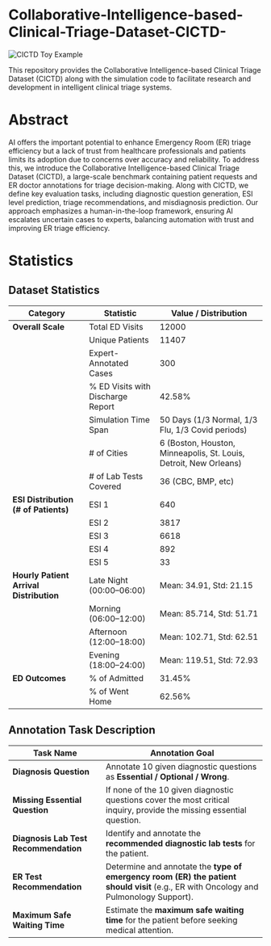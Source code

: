 # Collaborative-Intelligence-based-Clinical-Triage-Dataset-CICTD-
![CICTD Toy Example](https://github.com/user-attachments/assets/f23f61cf-8663-42cd-b7a6-651bb1d6e5f5)


This repository provides the Collaborative Intelligence-based Clinical Triage Dataset (CICTD) along with the simulation code to facilitate research and development in intelligent clinical triage systems.

# Abstract
AI offers the important potential to enhance Emergency Room (ER) triage efficiency  but a lack of trust from healthcare professionals and patients limits its adoption due to concerns over accuracy and reliability. To address this, we introduce the Collaborative Intelligence-based Clinical Triage Dataset (CICTD), a large-scale benchmark containing patient requests and ER doctor annotations for triage decision-making. Along with CICTD, we define key evaluation tasks, including diagnostic question generation, ESI level prediction, triage recommendations, and misdiagnosis prediction. Our approach emphasizes a human-in-the-loop framework, ensuring AI escalates uncertain cases to experts, balancing automation with trust and improving ER triage efficiency.


# Statistics
## Dataset Statistics
| **Category** | **Statistic** | **Value / Distribution** |
|-------------|-------------|--------------------------|
| **Overall Scale** | Total ED Visits | 12000 |
|  | Unique Patients | 11407 |
|  | Expert-Annotated Cases | 300 |
|  | % ED Visits with Discharge Report | 42.58% |
|  | Simulation Time Span | 50 Days (1/3 Normal, 1/3 Flu, 1/3 Covid periods) |
|  | # of Cities | 6 (Boston, Houston, Minneapolis, St. Louis, Detroit, New Orleans) |
|  | # of Lab Tests Covered | 36 (CBC, BMP, etc) |
| **ESI Distribution (# of Patients)** | ESI 1 | 640 |
|  | ESI 2 | 3817 |
|  | ESI 3 | 6618 |
|  | ESI 4 | 892 |
|  | ESI 5 | 33 |
| **Hourly Patient Arrival Distribution** | Late Night (00:00–06:00) | Mean: 34.91, Std: 21.15 |
|  | Morning (06:00–12:00) | Mean: 85.714, Std: 51.71 |
|  | Afternoon (12:00–18:00) | Mean: 102.71, Std: 62.51 |
|  | Evening (18:00–24:00) | Mean: 119.51, Std: 72.93 |
| **ED Outcomes** | % of Admitted | 31.45% |
|  | % of Went Home | 62.56% |


## Annotation Task Description
| **Task Name**                        | **Annotation Goal**                                                  |
|---------------------------------------|----------------------------------------------------------------------|
| **Diagnosis Question**                | Annotate 10 given diagnostic questions as **Essential / Optional / Wrong**. |
| **Missing Essential Question**        | If none of the 10 given diagnostic questions cover the most critical inquiry, provide the missing essential question. |
| **Diagnosis Lab Test Recommendation** | Identify and annotate the **recommended diagnostic lab tests** for the patient. |
| **ER Test Recommendation**            | Determine and annotate the **type of emergency room (ER) the patient should visit** (e.g., ER with Oncology and Pulmonology Support). |
| **Maximum Safe Waiting Time**         | Estimate the **maximum safe waiting time** for the patient before seeking medical attention. |



